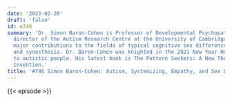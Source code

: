 ```yaml
---
date: '2023-02-20'
draft: 'false'
id: e746
summary: 'Dr. Simon Baron-Cohen is Professor of Developmental Psychopathology and
  director of the Autism Research Centre at the University of Cambridge. He has made
  major contributions to the fields of typical cognitive sex differences, autism,
  and synesthesia. Dr. Baron-Cohen was knighted in the 2021 New Year Honours for services
  to autistic people. His latest book is The Pattern Seekers: A New Theory of Human
  Invention.'
title: '#746 Simon Baron-Cohen: Autism, Systemizing, Empathy, and Sex Differences'
---
```

{{< episode >}}
